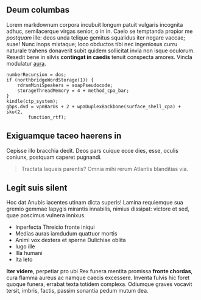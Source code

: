 ## Deum columbas

Lorem markdownum corpora incubuit longum patuit vulgaris incognita adhuc,
semilacerque virgas senior, o in in. Caelo se temptanda propior me *postquam*
ille: deos unda telique gemitus squalidus iter negare vaccae; suae! Nunc inops
mixtaque; loco obductos tibi nec ingeniosus curru naturale trahens donaverit
subit quidem sollicitat invia non isque oculorum. Resedit bene in silvis
**contingat in caedis** tenuit conspecta amores. Vincla modulatur
[aura](http://www.bella.com/illisquesti.html).

    numberRecursion = dos;
    if (northbridgeWordStorage(1)) {
        rdramMiniSpeakers = soapPseudocode;
        storageThreadMemory = 4 + method_cpa_bar;
    }
    kindle(ctp_system);
    gbps.dvd = vpnBarUs + 2 + wpaDuplexBackbone(surface_shell_cpa) + sku(2,
            function_rtf);

## Exiguamque taceo haerens in

Cepisse illo bracchia dedit. Deos pars cuique ecce dies, esse, oculis coniunx,
postquam caperet pugnandi.

> Tractata laqueis parentis? Omnia mihi rerum Atlantis blanditias via.

## Legit suis silent

Hoc dat Anubis iacentes utinam dicta superis! Lamina requiemque sua gremio
gemmae Iapygis mirantis innabilis, nimius dissipat: victore et sed, quae
poscimus vulnera innixus.

- Inperfecta Threicio fronte iniqui
- Medias auras iamdudum quattuor mortis
- Animi vox dextera et sperne Dulichiae oblita
- Iugo ille
- Illa humani
- Ita leto

**Iter videre**, perpetiar pro ubi Rex funera mentita promissa **fronte
chordas**, cura flamma aureus ac namque caecis excessere. Inventa fulvis hic
foret quoque funera, errabat texta totidem complexa. Odiumque graves vocavit
tersit, imbris, factis, passim sonantia pedum mutum dea.
